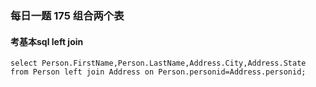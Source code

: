### 每日一题 175 组合两个表
#### 考基本sql left join 
```
select Person.FirstName,Person.LastName,Address.City,Address.State from Person left join Address on Person.personid=Address.personid;
```

